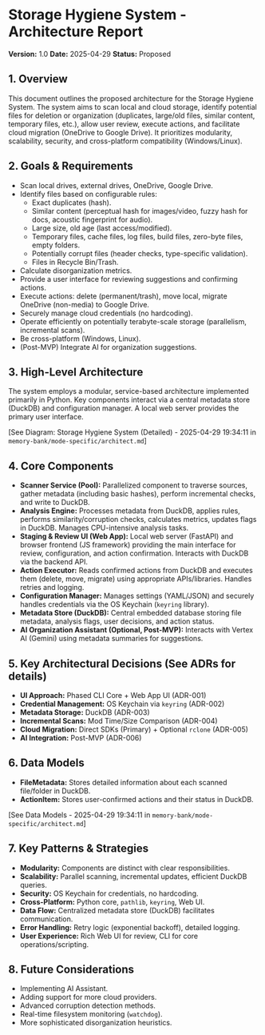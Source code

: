 # Storage Hygiene System - Architecture Report

**Version:** 1.0
**Date:** 2025-04-29
**Status:** Proposed

## 1. Overview

This document outlines the proposed architecture for the Storage Hygiene System. The system aims to scan local and cloud storage, identify potential files for deletion or organization (duplicates, large/old files, similar content, temporary files, etc.), allow user review, execute actions, and facilitate cloud migration (OneDrive to Google Drive). It prioritizes modularity, scalability, security, and cross-platform compatibility (Windows/Linux).

## 2. Goals & Requirements

*   Scan local drives, external drives, OneDrive, Google Drive.
*   Identify files based on configurable rules:
    *   Exact duplicates (hash).
    *   Similar content (perceptual hash for images/video, fuzzy hash for docs, acoustic fingerprint for audio).
    *   Large size, old age (last access/modified).
    *   Temporary files, cache files, log files, build files, zero-byte files, empty folders.
    *   Potentially corrupt files (header checks, type-specific validation).
    *   Files in Recycle Bin/Trash.
*   Calculate disorganization metrics.
*   Provide a user interface for reviewing suggestions and confirming actions.
*   Execute actions: delete (permanent/trash), move local, migrate OneDrive (non-media) to Google Drive.
*   Securely manage cloud credentials (no hardcoding).
*   Operate efficiently on potentially terabyte-scale storage (parallelism, incremental scans).
*   Be cross-platform (Windows, Linux).
*   (Post-MVP) Integrate AI for organization suggestions.

## 3. High-Level Architecture

The system employs a modular, service-based architecture implemented primarily in Python. Key components interact via a central metadata store (DuckDB) and configuration manager. A local web server provides the primary user interface.

[See Diagram: Storage Hygiene System (Detailed) - 2025-04-29 19:34:11 in `memory-bank/mode-specific/architect.md`]

## 4. Core Components

*   **Scanner Service (Pool):** Parallelized component to traverse sources, gather metadata (including basic hashes), perform incremental checks, and write to DuckDB.
*   **Analysis Engine:** Processes metadata from DuckDB, applies rules, performs similarity/corruption checks, calculates metrics, updates flags in DuckDB. Manages CPU-intensive analysis tasks.
*   **Staging & Review UI (Web App):** Local web server (FastAPI) and browser frontend (JS framework) providing the main interface for review, configuration, and action confirmation. Interacts with DuckDB via the backend API.
*   **Action Executor:** Reads confirmed actions from DuckDB and executes them (delete, move, migrate) using appropriate APIs/libraries. Handles retries and logging.
*   **Configuration Manager:** Manages settings (YAML/JSON) and securely handles credentials via the OS Keychain (`keyring` library).
*   **Metadata Store (DuckDB):** Central embedded database storing file metadata, analysis flags, user decisions, and action status.
*   **AI Organization Assistant (Optional, Post-MVP):** Interacts with Vertex AI (Gemini) using metadata summaries for suggestions.

## 5. Key Architectural Decisions (See ADRs for details)

*   **UI Approach:** Phased CLI Core + Web App UI (ADR-001)
*   **Credential Management:** OS Keychain via `keyring` (ADR-002)
*   **Metadata Storage:** DuckDB (ADR-003)
*   **Incremental Scans:** Mod Time/Size Comparison (ADR-004)
*   **Cloud Migration:** Direct SDKs (Primary) + Optional `rclone` (ADR-005)
*   **AI Integration:** Post-MVP (ADR-006)

## 6. Data Models

*   **FileMetadata:** Stores detailed information about each scanned file/folder in DuckDB.
*   **ActionItem:** Stores user-confirmed actions and their status in DuckDB.

[See Data Models - 2025-04-29 19:34:11 in `memory-bank/mode-specific/architect.md`]

## 7. Key Patterns & Strategies

*   **Modularity:** Components are distinct with clear responsibilities.
*   **Scalability:** Parallel scanning, incremental updates, efficient DuckDB queries.
*   **Security:** OS Keychain for credentials, no hardcoding.
*   **Cross-Platform:** Python core, `pathlib`, `keyring`, Web UI.
*   **Data Flow:** Centralized metadata store (DuckDB) facilitates communication.
*   **Error Handling:** Retry logic (exponential backoff), detailed logging.
*   **User Experience:** Rich Web UI for review, CLI for core operations/scripting.

## 8. Future Considerations

*   Implementing AI Assistant.
*   Adding support for more cloud providers.
*   Advanced corruption detection methods.
*   Real-time filesystem monitoring (`watchdog`).
*   More sophisticated disorganization heuristics.
